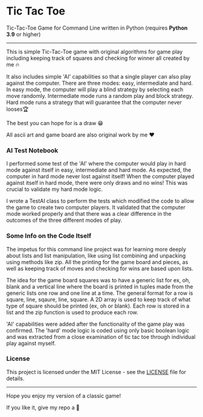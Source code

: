 # Tic Tac Toe
Tic-Tac-Toe Game for Command Line written in Python (requires **Python 3.9** or higher)
***
This is simple Tic-Tac-Toe game with original algorithms for game play including keeping track of squares and checking for winner all created by me 🔥

It also includes simple 'AI' capabilities so that a single player can also play against the computer. There are three modes: easy, intermediate and hard. In easy mode, the computer will play a blind strategy by selecting each move randomly. Intermediate mode runs a random play and block strategy. Hard mode runs a strategy that will guarantee that the computer never looses🏆  

The best you can hope for is a draw 😁

All ascii art and game board are also original work by me ❤️

### AI Test Notebook

I performed some test of the 'AI' where the computer would play in hard mode against itself in easy, intermediate and hard mode. As expected, the computer in hard mode never lost against itself! When the computer played against itself in hard mode, there were only draws and no wins! This was crucial to validate my hard mode logic.

I wrote a TestAI class to perform the tests which modified the code to allow the game to create two computer players. It validated that the computer mode worked properly and that there was a clear difference in the outcomes of the three different modes of play.

### Some Info on the Code Itself

The impetus for this command line project was for learning more deeply about lists and list manipulation, like using list combining and unpacking using methods like zip. All the printing for the game board and pieces, as well as keeping track of moves and checking for wins are based upon lists.

The idea for the game board squares was to have a generic list for ex, oh, blank and  a vertical line where the board is printed in tuples made from 
the generic lists one row and one line at a time. The general format for a row is square, line, sqaure, line, square. A 2D array is used to keep track 
of what type of square should be printed (ex, oh or blank). Each row is stored in a list and the zip function is used to produce each row. 

'AI' capabilities were added after the functionality of the game play was confirmed. The 'hard' mode logic is coded using only basic boolean logic and was extracted from a close examination of tic tac toe through individual play against myself.

### License

This project is licensed under the MIT License - see the [LICENSE](./LICENSE) file for details.

***

Hope you enjoy my version of a classic game!

If you like it, give my repo a 🌟
